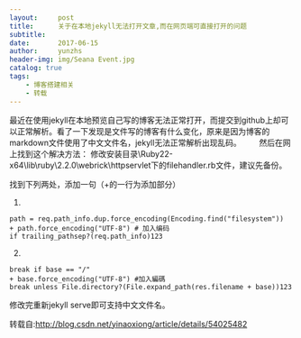 ```yaml
---
layout:     post
title:      关于在本地jekyll无法打开文章,而在网页端可直接打开的问题
subtitle:   
date:       2017-06-15
author:     yunzhs
header-img: img/Seana Event.jpg
catalog: true
tags:
    - 博客搭建相关
    - 转载
---
```


最近在使用jekyll在本地预览自己写的博客无法正常打开，而提交到github上却可以正常解析。看了一下发现是文件写的博客有什么变化，原来是因为博客的markdown文件使用了中文文件名，jekyll无法正常解析出现乱码。 
　　然后在网上找到这个解决方法： 
修改安装目录\Ruby22-x64\lib\ruby\2.2.0\webrick\httpservlet下的filehandler.rb文件，建议先备份。

找到下列两处，添加一句（+的一行为添加部分）

1.

```
path = req.path_info.dup.force_encoding(Encoding.find("filesystem"))
+ path.force_encoding("UTF-8") # 加入编码
if trailing_pathsep?(req.path_info)123
```

2.

```
break if base == "/"
+ base.force_encoding("UTF-8") #加入編碼
break unless File.directory?(File.expand_path(res.filename + base))123
```

修改完重新jekyll serve即可支持中文文件名。 

转载自:http://blog.csdn.net/yinaoxiong/article/details/54025482